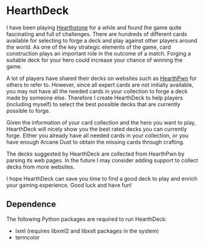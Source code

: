 HearthDeck
========

I have been playing [Hearthstone](http://us.battle.net/hearthstone/en/) for a while and found the game quite fascinating and full of challenges.
There are hundreds of different cards available for selecting to forge a deck and play against other players around the world.
As one of the key strategic elements of the game, card construction plays an important role in the outcome of a match.
Forging a suitable deck for your hero could increase your chance of winning the game.

A lot of players have shared their decks on websites such as [HearthPwn](http://www.hearthpwn.com/) for others to refer to.
However, since all expert cards are not initially available, you may not have all the needed cards in your collection to forge a deck made by someone else.
Therefore I create HearthDeck to help players (including myself) to select the best possible decks that are currently possible to forge.

Given the information of your card collection and the hero you want to play, HearthDeck will nicely show you the best rated decks you can currently forge.
Either you already have all needed cards in your collection, or you have enough Arcane Dust to obtain the missing cards through crafting.

The decks suggested by HearthDeck are collected from HearthPwn by parsing its web pages.
In the future I may consider adding support to collect decks from more websites.

I hope HearthDeck can save you time to find a good deck to play and enrich your gaming experience.
Good luck and have fun!

Dependence
--------

The following Python packages are required to run HearthDeck:
* lxml (requires libxml2 and libxslt packages in the system)
* termcolor

